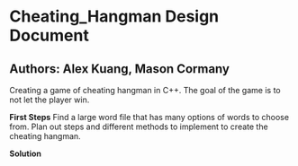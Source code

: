 # Cheating_Hangman Design Document
## Authors: Alex Kuang, Mason Cormany

Creating a game of cheating hangman in C++. The goal of the game is to not let the player win.

**First Steps**
Find a large word file that has many options of words to choose from. Plan out steps and different methods to implement to create the cheating hangman.

**Solution**



